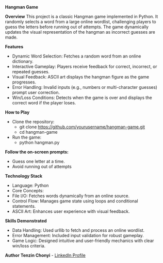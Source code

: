 __Hangman Game__

__Overview__
This project is a classic Hangman game implemented in Python. It randomly selects a word from a large online wordlist, challenging players to guess the letters before running out of attempts. The game dynamically updates the visual representation of the hangman as incorrect guesses are made.

__Features__
- Dynamic Word Selection: Fetches a random word from an online dictionary.
- Interactive Gameplay: Players receive feedback for correct, incorrect, or repeated guesses.
- Visual Feedback: ASCII art displays the hangman figure as the game progresses.
- Error Handling: Invalid inputs (e.g., numbers or multi-character guesses) prompt user correction.
- Win/Loss Conditions: Detects when the game is over and displays the correct word if the player loses.

__How to Play__
- Clone the repository:
  - git clone https://github.com/yourusername/hangman-game.git
  - cd hangman-game
- Run the game:
  - python hangman.py
  
__Follow the on-screen prompts:__
- Guess one letter at a time.
- Avoid running out of attempts

__Technology Stack__
- Language: Python
- Core Concepts:
- File I/O: Fetches words dynamically from an online source.
- Control Flow: Manages game state using loops and conditional statements.
- ASCII Art: Enhances user experience with visual feedback.

__Skills Demonstrated__
- Data Handling: Used urllib to fetch and process an online wordlist.
- Error Management: Included input validation for robust gameplay.
- Game Logic: Designed intuitive and user-friendly mechanics with clear win/loss criteria.

__Author__
**Tenzin Chonyi** - [LinkedIn Profile](https://www.linkedin.com/in/tenzin-chonyi-871863252)
